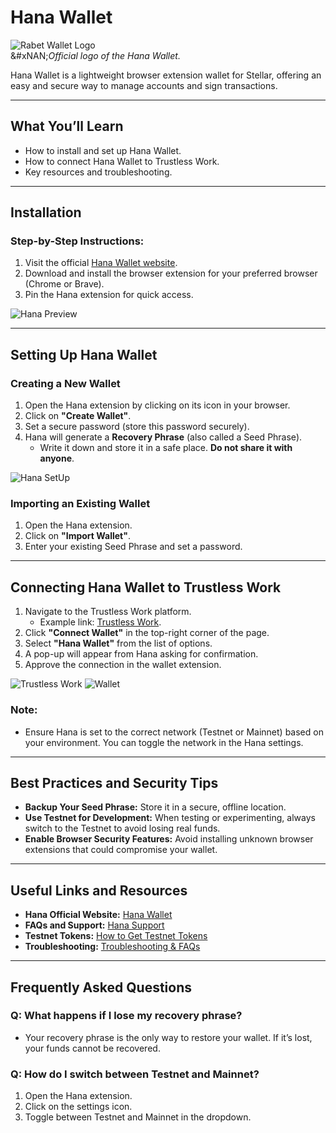 # Hana Wallet

![Rabet Wallet Logo](../../stellar-wallets/images/hana-logo.png)\
&#xNAN;_&#x4F;fficial logo of the Hana Wallet._

Hana Wallet is a lightweight browser extension wallet for Stellar, offering an easy and secure way to manage accounts and sign transactions.

***

## **What You’ll Learn**

* How to install and set up Hana Wallet.
* How to connect Hana Wallet to Trustless Work.
* Key resources and troubleshooting.

***

## **Installation**

### **Step-by-Step Instructions:**

1. Visit the official [Hana Wallet website](https://www.hanawallet.io/).
2. Download and install the browser extension for your preferred browser (Chrome or Brave).
3. Pin the Hana extension for quick access.

![Hana Preview](../../stellar-wallets/images/hana-preview.png)

***

## **Setting Up Hana Wallet**

### **Creating a New Wallet**

1. Open the Hana extension by clicking on its icon in your browser.
2. Click on **"Create Wallet"**.
3. Set a secure password (store this password securely).
4. Hana will generate a **Recovery Phrase** (also called a Seed Phrase).
   * Write it down and store it in a safe place. **Do not share it with anyone**.

![Hana SetUp](../../stellar-wallets/images/hana-setup.png)

### **Importing an Existing Wallet**

1. Open the Hana extension.
2. Click on **"Import Wallet"**.
3. Enter your existing Seed Phrase and set a password.

***

## **Connecting Hana Wallet to Trustless Work**

1. Navigate to the Trustless Work platform.
   * Example link: [Trustless Work](https://dapp.trustlesswork.com/).
2. Click **"Connect Wallet"** in the top-right corner of the page.
3. Select **"Hana Wallet"** from the list of options.
4. A pop-up will appear from Hana asking for confirmation.
5. Approve the connection in the wallet extension.

![Trustless Work](../../stellar-wallets/images/trustless-work.png) ![Wallet](../../stellar-wallets/images/wallet-select.png)

### **Note:**

* Ensure Hana is set to the correct network (Testnet or Mainnet) based on your environment. You can toggle the network in the Hana settings.

***

## **Best Practices and Security Tips**

* **Backup Your Seed Phrase:** Store it in a secure, offline location.
* **Use Testnet for Development:** When testing or experimenting, always switch to the Testnet to avoid losing real funds.
* **Enable Browser Security Features:** Avoid installing unknown browser extensions that could compromise your wallet.

***

## **Useful Links and Resources**

* **Hana Official Website:** [Hana Wallet](https://www.hanawallet.io/)
* **FAQs and Support:** [Hana Support](https://support.hanawallet.io/en/)
* **Testnet Tokens:** [How to Get Testnet Tokens](../testnet-tokens.md)
* **Troubleshooting:** [Troubleshooting & FAQs](troubleshooting.md)

***

## **Frequently Asked Questions**

### **Q: What happens if I lose my recovery phrase?**

* Your recovery phrase is the only way to restore your wallet. If it’s lost, your funds cannot be recovered.

### **Q: How do I switch between Testnet and Mainnet?**

1. Open the Hana extension.
2. Click on the settings icon.
3. Toggle between Testnet and Mainnet in the dropdown.
